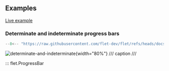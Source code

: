 ## Examples

[Live example](https://flet-controls-gallery.fly.dev/displays/progressbar)

### Determinate and indeterminate progress bars

```python
--8<-- "https://raw.githubusercontent.com/flet-dev/flet/refs/heads/docs/fix-links/sdk/python/examples/controls/progress-bar/determinate-and-indeterminate.py"
```

![determinate-and-indeterminate](https://raw.githubusercontent.com/flet-dev/flet/docs/fix-links/sdk/python/examples/controls/progress-bar/media/determinate-and-indeterminate.gif){width="80%"}
/// caption
///

::: flet.ProgressBar
